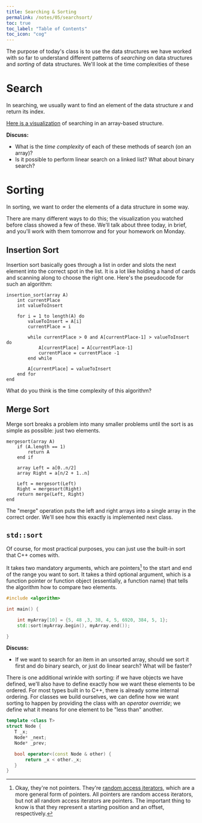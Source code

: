 ```yaml
---
title: Searching & Sorting
permalink: /notes/05/searchsort/
toc: true
toc_label: "Table of Contents"
toc_icon: "cog"
---
```


The purpose of today's class is to use the data structures we have worked with so far to understand different patterns of _searching_ on data structures and _sorting_ of data structures. We'll look at the time complexities of these

# Search

In searching, we usually want to find an element of the data structure _x_ and return its index. 

[Here is a visualization](https://www.cs.usfca.edu/~galles/visualization/Search.html) of searching in an array-based structure. 

**Discuss:** 

- What is the _time complexity_ of each of these methods of search (on an array)?
- Is it possible to perform linear search on a linked list? What about binary search?

# Sorting

In sorting, we want to order the elements of a data structure in some way. 

There are many different ways to do this; the visualization you watched before class showed a few of these. We'll talk about three today, in brief, and you'll work with them tomorrow and for your homework on Monday.

## Insertion Sort

Insertion sort basically goes through a list in order and slots the next element into the correct spot in the list. It is a lot like holding a hand of cards and scanning along to choose the right one. Here's the pseudocode for such an algorithm:

```
insertion_sort(array A)
    int currentPlace
    int valueToInsert

    for i = 1 to length(A) do
        valueToInsert = A[i]
        currentPlace = i

        while currentPlace > 0 and A[currentPlace-1] > valueToInsert do
            A[currentPlace] = A[currentPlace-1]
            currentPlace = currentPlace -1
        end while

        A[currentPlace] = valueToInsert
    end for
end
```

What do you think is the time complexity of this algorithm? 

## Merge Sort

Merge sort breaks a problem into many smaller problems until the sort is as simple as possible: just two elements. 

```
mergesort(array A)
    if (A.length == 1) 
        return A
    end if

    array Left = a[0..n/2]
    array Right = a[n/2 + 1..n]

    Left = mergesort(Left)
    Right = mergesort(Right)
    return merge(Left, Right)
end
```

The "merge" operation puts the left and right arrays into a single array in the correct order. We'll see how this exactly is implemented next class.

## `std::sort`

Of course, for most practical purposes, you can just use the built-in sort that C++ comes with. 

It takes two mandatory arguments, which are pointers[^1] to the start and end of the range you want to sort. It takes a third optional argument, which is a function pointer or function object (essentially, a function name) that tells the algorithm how to compare two elements. 

```cpp
#include <algorithm>

int main() {

    int myArray[10] = {5, 48 ,3, 38, 4, 5, 6920, 384, 5, 1};
    std::sort(myArray.begin(), myArray.end());

}
```


**Discuss:**

- If we want to search for an item in an unsorted array, should we sort it first and do binary search, or just do linear search? What will be faster? 


There is one additional wrinkle with sorting: if we have objects we have defined, we'll also have to define exactly how we want these elements to be ordered. For most types built in to C++, there is already some internal ordering. For classes we build ourselves, we can define how we want sorting to happen by providing the class with an _operator override_; we define what it means for one element to be "less than" another. 

 ```cpp
template <class T>
struct Node {
    T _x;
    Node* _next;
    Node* _prev;

    bool operator<(const Node & other) {
        return _x < other._x;
    }
}
 ```


[^1]: Okay, they're not pointers. They're [random access iterators](https://cplusplus.com/reference/iterator/RandomAccessIterator/), which are a more general form of pointers. All pointers are random access iterators, but not all random access iterators are pointers. The important thing to know is that they represent a starting position and an offset, respectively.